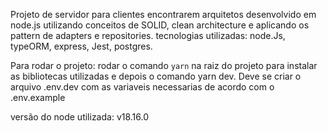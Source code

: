 Projeto de servidor para clientes encontrarem arquitetos 
desenvolvido em node.js utilizando conceitos de SOLID, clean architecture e aplicando os pattern de adapters e repositories.
tecnologias utilizadas: node.Js, typeORM, express, Jest, postgres.

Para rodar o projeto: rodar o comando ```yarn``` na raiz do projeto para instalar as bibliotecas utilizadas e depois o comando yarn dev.
Deve se criar o arquivo .env.dev com as variaveis necessarias de acordo com o .env.example

versão do node utilizada: v18.16.0
